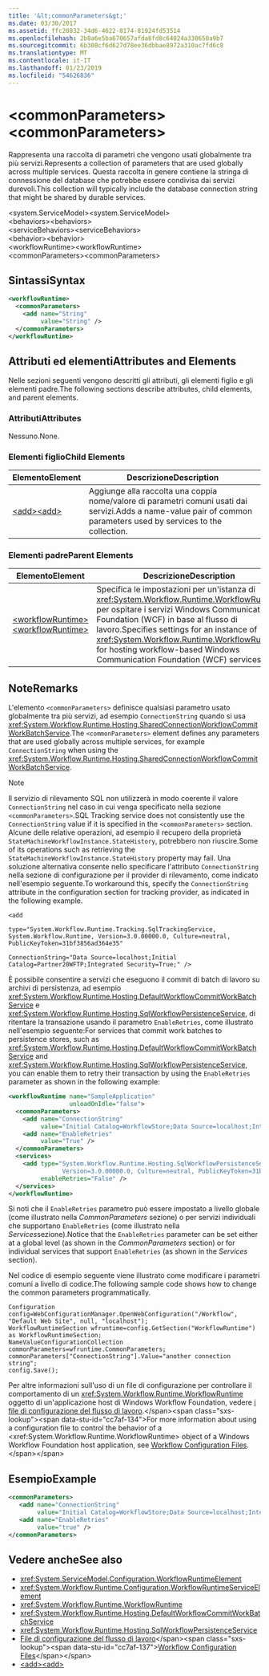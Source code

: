 ```yaml
---
title: '&lt;commonParameters&gt;'
ms.date: 03/30/2017
ms.assetid: ffc20832-34d6-4622-8174-81924fd53514
ms.openlocfilehash: 2b8a6e5ba670657afda6fd8c64024a330650a9b7
ms.sourcegitcommit: 6b308cf6d627d78ee36dbbae8972a310ac7fd6c8
ms.translationtype: MT
ms.contentlocale: it-IT
ms.lasthandoff: 01/23/2019
ms.locfileid: "54626836"
---
```

# <a name="ltcommonparametersgt"></a><span data-ttu-id="cc7af-102">&lt;commonParameters&gt;</span><span class="sxs-lookup"><span data-stu-id="cc7af-102">&lt;commonParameters&gt;</span></span>
<span data-ttu-id="cc7af-103">Rappresenta una raccolta di parametri che vengono usati globalmente tra più servizi.</span><span class="sxs-lookup"><span data-stu-id="cc7af-103">Represents a collection of parameters that are used globally across multiple services.</span></span> <span data-ttu-id="cc7af-104">Questa raccolta in genere contiene la stringa di connessione del database che potrebbe essere condivisa dai servizi durevoli.</span><span class="sxs-lookup"><span data-stu-id="cc7af-104">This collection will typically include the database connection string that might be shared by durable services.</span></span>  
  
 <span data-ttu-id="cc7af-105">\<system.ServiceModel></span><span class="sxs-lookup"><span data-stu-id="cc7af-105">\<system.ServiceModel></span></span>  
<span data-ttu-id="cc7af-106">\<behaviors></span><span class="sxs-lookup"><span data-stu-id="cc7af-106">\<behaviors></span></span>  
<span data-ttu-id="cc7af-107">\<serviceBehaviors></span><span class="sxs-lookup"><span data-stu-id="cc7af-107">\<serviceBehaviors></span></span>  
<span data-ttu-id="cc7af-108">\<behavior></span><span class="sxs-lookup"><span data-stu-id="cc7af-108">\<behavior></span></span>  
<span data-ttu-id="cc7af-109">\<workflowRuntime></span><span class="sxs-lookup"><span data-stu-id="cc7af-109">\<workflowRuntime></span></span>  
<span data-ttu-id="cc7af-110">\<commonParameters></span><span class="sxs-lookup"><span data-stu-id="cc7af-110">\<commonParameters></span></span>  
  
## <a name="syntax"></a><span data-ttu-id="cc7af-111">Sintassi</span><span class="sxs-lookup"><span data-stu-id="cc7af-111">Syntax</span></span>  
  
```xml  
<workflowRuntime>
  <commonParameters>
    <add name="String"
         value="String" />
  </commonParameters>
</workflowRuntime>
```  
  
## <a name="attributes-and-elements"></a><span data-ttu-id="cc7af-112">Attributi ed elementi</span><span class="sxs-lookup"><span data-stu-id="cc7af-112">Attributes and Elements</span></span>  
 <span data-ttu-id="cc7af-113">Nelle sezioni seguenti vengono descritti gli attributi, gli elementi figlio e gli elementi padre.</span><span class="sxs-lookup"><span data-stu-id="cc7af-113">The following sections describe attributes, child elements, and parent elements.</span></span>  
  
### <a name="attributes"></a><span data-ttu-id="cc7af-114">Attributi</span><span class="sxs-lookup"><span data-stu-id="cc7af-114">Attributes</span></span>  
 <span data-ttu-id="cc7af-115">Nessuno.</span><span class="sxs-lookup"><span data-stu-id="cc7af-115">None.</span></span>  
  
### <a name="child-elements"></a><span data-ttu-id="cc7af-116">Elementi figlio</span><span class="sxs-lookup"><span data-stu-id="cc7af-116">Child Elements</span></span>  
  
|<span data-ttu-id="cc7af-117">Elemento</span><span class="sxs-lookup"><span data-stu-id="cc7af-117">Element</span></span>|<span data-ttu-id="cc7af-118">Descrizione</span><span class="sxs-lookup"><span data-stu-id="cc7af-118">Description</span></span>|  
|-------------|-----------------|  
|[<span data-ttu-id="cc7af-119">\<add></span><span class="sxs-lookup"><span data-stu-id="cc7af-119">\<add></span></span>](../../../../../docs/framework/configure-apps/file-schema/wcf/add-of-commonparameters.md)|<span data-ttu-id="cc7af-120">Aggiunge alla raccolta una coppia nome/valore di parametri comuni usati dai servizi.</span><span class="sxs-lookup"><span data-stu-id="cc7af-120">Adds a name-value pair of common parameters used by services to the collection.</span></span>|  
  
### <a name="parent-elements"></a><span data-ttu-id="cc7af-121">Elementi padre</span><span class="sxs-lookup"><span data-stu-id="cc7af-121">Parent Elements</span></span>  
  
|<span data-ttu-id="cc7af-122">Elemento</span><span class="sxs-lookup"><span data-stu-id="cc7af-122">Element</span></span>|<span data-ttu-id="cc7af-123">Descrizione</span><span class="sxs-lookup"><span data-stu-id="cc7af-123">Description</span></span>|  
|-------------|-----------------|  
|[<span data-ttu-id="cc7af-124">\<workflowRuntime></span><span class="sxs-lookup"><span data-stu-id="cc7af-124">\<workflowRuntime></span></span>](../../../../../docs/framework/configure-apps/file-schema/wcf/workflowruntime.md)|<span data-ttu-id="cc7af-125">Specifica le impostazioni per un'istanza di <xref:System.Workflow.Runtime.WorkflowRuntime> per ospitare i servizi Windows Communication Foundation (WCF) in base al flusso di lavoro.</span><span class="sxs-lookup"><span data-stu-id="cc7af-125">Specifies settings for an instance of <xref:System.Workflow.Runtime.WorkflowRuntime> for hosting workflow-based Windows Communication Foundation (WCF) services.</span></span>|  
  
## <a name="remarks"></a><span data-ttu-id="cc7af-126">Note</span><span class="sxs-lookup"><span data-stu-id="cc7af-126">Remarks</span></span>  
 <span data-ttu-id="cc7af-127">L'elemento `<commonParameters>` definisce qualsiasi parametro usato globalmente tra più servizi, ad esempio `ConnectionString` quando si usa <xref:System.Workflow.Runtime.Hosting.SharedConnectionWorkflowCommitWorkBatchService>.</span><span class="sxs-lookup"><span data-stu-id="cc7af-127">The `<commonParameters>` element defines any parameters that are used globally across multiple services, for example `ConnectionString` when using the <xref:System.Workflow.Runtime.Hosting.SharedConnectionWorkflowCommitWorkBatchService>.</span></span>  
  
> [!NOTE]
>  <span data-ttu-id="cc7af-128">Il servizio di rilevamento SQL non utilizzerà in modo coerente il valore `ConnectionString` nel caso in cui venga specificato nella sezione `<commonParameters>`.</span><span class="sxs-lookup"><span data-stu-id="cc7af-128">SQL Tracking service does not consistently use the `ConnectionString` value if it is specified in the `<commonParameters>` section.</span></span> <span data-ttu-id="cc7af-129">Alcune delle relative operazioni, ad esempio il recupero della proprietà `StateMachineWorkflowInstance.StateHistory`, potrebbero non riuscire.</span><span class="sxs-lookup"><span data-stu-id="cc7af-129">Some of its operations such as retrieving the `StateMachineWorkflowInstance.StateHistory` property may fail.</span></span> <span data-ttu-id="cc7af-130">Una soluzione alternativa consente nello specificare l'attributo `ConnectionString` nella sezione di configurazione per il provider di rilevamento, come indicato nell'esempio seguente.</span><span class="sxs-lookup"><span data-stu-id="cc7af-130">To workaround this, specify the `ConnectionString` attribute in the configuration section for tracking provider, as indicated in the following example.</span></span>  
  
 `<add`  
  
 `type="System.Workflow.Runtime.Tracking.SqlTrackingService, System.Workflow.Runtime, Version=3.0.00000.0, Culture=neutral, PublicKeyToken=31bf3856ad364e35"`  
  
 `ConnectionString="Data Source=localhost;Initial Catalog=Partner20WFTP;Integrated Security=True;" />`  
  
 <span data-ttu-id="cc7af-131">È possibile consentire a servizi che eseguono il commit di batch di lavoro su archivi di persistenza, ad esempio <xref:System.Workflow.Runtime.Hosting.DefaultWorkflowCommitWorkBatchService> e <xref:System.Workflow.Runtime.Hosting.SqlWorkflowPersistenceService>, di ritentare la transazione usando il parametro `EnableRetries`, come illustrato nell'esempio seguente:</span><span class="sxs-lookup"><span data-stu-id="cc7af-131">For services that commit work batches to persistence stores, such as <xref:System.Workflow.Runtime.Hosting.DefaultWorkflowCommitWorkBatchService> and <xref:System.Workflow.Runtime.Hosting.SqlWorkflowPersistenceService>, you can enable them to retry their transaction by using the `EnableRetries` parameter as shown in the following example:</span></span>  
  
```xml  
<workflowRuntime name="SampleApplication"
                 unloadOnIdle="false">
  <commonParameters>
    <add name="ConnectionString"
         value="Initial Catalog=WorkflowStore;Data Source=localhost;Integrated Security=SSPI;" />
    <add name="EnableRetries"
         value="True" />
  </commonParameters>
  <services>
    <add type="System.Workflow.Runtime.Hosting.SqlWorkflowPersistenceService, System.Workflow.Runtime,
               Version=3.0.00000.0, Culture=neutral, PublicKeyToken=31bf3856ad364e35"
         enableRetries="False" />
  </services>
</workflowRuntime>
```  
  
 <span data-ttu-id="cc7af-132">Si noti che il `EnableRetries` parametro può essere impostato a livello globale (come illustrato nella *CommonParameters* sezione) o per servizi individuali che supportano `EnableRetries` (come illustrato nella *Services*sezione).</span><span class="sxs-lookup"><span data-stu-id="cc7af-132">Notice that the `EnableRetries` parameter can be set either at a global level (as shown in the *CommonParameters* section) or for individual services that support `EnableRetries` (as shown in the *Services* section).</span></span>  
  
 <span data-ttu-id="cc7af-133">Nel codice di esempio seguente viene illustrato come modificare i parametri comuni a livello di codice.</span><span class="sxs-lookup"><span data-stu-id="cc7af-133">The following sample code shows how to change the common parameters programmatically.</span></span>  
  
```  
Configuration config=WebConfigurationManager.OpenWebConfiguration("/Workflow", "Default Web Site", null, "localhost");  
WorkflowRuntimeSection wfruntime=config.GetSection("WorkflowRuntime") as WorkflowRuntimeSection;  
NameValueConfigurationCollection commonParameters=wfruntime.CommonParameters;  
commonParameters["ConnectionString"].Value="another connection string";  
config.Save();  
```  
  
 <span data-ttu-id="cc7af-134">Per altre informazioni sull'uso di un file di configurazione per controllare il comportamento di un <xref:System.Workflow.Runtime.WorkflowRuntime> oggetto di un'applicazione host di Windows Workflow Foundation, vedere [i file di configurazione del flusso di lavoro](https://docs.microsoft.com/previous-versions/dotnet/netframework-3.5/ms732240(v=vs.90)).</span><span class="sxs-lookup"><span data-stu-id="cc7af-134">For more information about using a configuration file to control the behavior of a <xref:System.Workflow.Runtime.WorkflowRuntime> object of a Windows Workflow Foundation host application, see [Workflow Configuration Files](https://docs.microsoft.com/previous-versions/dotnet/netframework-3.5/ms732240(v=vs.90)).</span></span>  
  
## <a name="example"></a><span data-ttu-id="cc7af-135">Esempio</span><span class="sxs-lookup"><span data-stu-id="cc7af-135">Example</span></span>  
  
```xml  
<commonParameters>
   <add name="ConnectionString"
        value="Initial Catalog=WorkflowStore;Data Source=localhost;Integrated Security=SSPI;" />
   <add name="EnableRetries"
        value="true" />
</commonParameters>
```  
  
## <a name="see-also"></a><span data-ttu-id="cc7af-136">Vedere anche</span><span class="sxs-lookup"><span data-stu-id="cc7af-136">See also</span></span>
- <xref:System.ServiceModel.Configuration.WorkflowRuntimeElement>
- <xref:System.Workflow.Runtime.Configuration.WorkflowRuntimeServiceElement>
- <xref:System.Workflow.Runtime.WorkflowRuntime>
- <xref:System.Workflow.Runtime.Hosting.DefaultWorkflowCommitWorkBatchService>
- <xref:System.Workflow.Runtime.Hosting.SqlWorkflowPersistenceService>
- <span data-ttu-id="cc7af-137">[File di configurazione del flusso di lavoro](https://docs.microsoft.com/previous-versions/dotnet/netframework-3.5/ms732240(v=vs.90))</span><span class="sxs-lookup"><span data-stu-id="cc7af-137">[Workflow Configuration Files](https://docs.microsoft.com/previous-versions/dotnet/netframework-3.5/ms732240(v=vs.90))</span></span>
- [<span data-ttu-id="cc7af-138">\<add></span><span class="sxs-lookup"><span data-stu-id="cc7af-138">\<add></span></span>](../../../../../docs/framework/configure-apps/file-schema/wcf/add-of-commonparameters.md)
